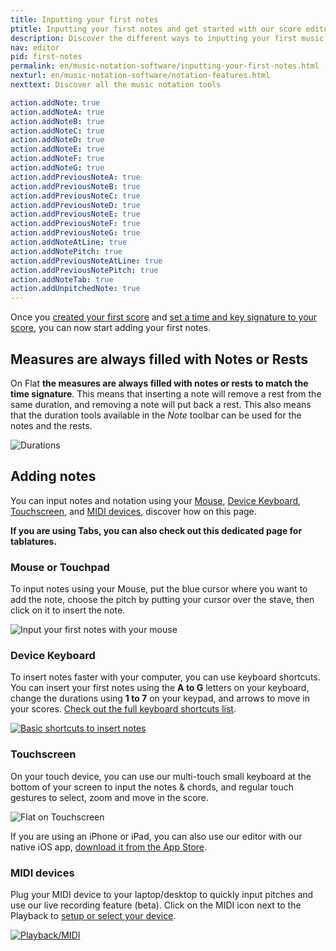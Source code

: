 ```yaml
---
title: Inputting your first notes
ptitle: Inputting your first notes and get started with our score editor
description: Discover the different ways to inputting your first music notes on Flat and write your music notation online
nav: editor
pid: first-notes
permalink: en/music-notation-software/inputting-your-first-notes.html
nexturl: en/music-notation-software/notation-features.html
nexttext: Discover all the music notation tools

action.addNote: true
action.addNoteA: true
action.addNoteB: true
action.addNoteC: true
action.addNoteD: true
action.addNoteE: true
action.addNoteF: true
action.addNoteG: true
action.addPreviousNoteA: true
action.addPreviousNoteB: true
action.addPreviousNoteC: true
action.addPreviousNoteD: true
action.addPreviousNoteE: true
action.addPreviousNoteF: true
action.addPreviousNoteG: true
action.addNoteAtLine: true
action.addNotePitch: true
action.addPreviousNoteAtLine: true
action.addPreviousNotePitch: true
action.addNoteTab: true
action.addUnpitchedNote: true
---
```


Once you [created your first score](/help/en/music-notation-software/create-your-first-music-score.html) and [set a time and key signature to your score](/help/en/music-notation-software/tutorial-key-time-signature.html), you can now start adding your first notes.

## Measures are always filled with Notes or Rests

On Flat **the measures are always filled with notes or rests to match the time signature**. This means that inserting a note will remove a rest from the same duration, and removing a note will put back a rest. This also means that the duration tools available in the *Note* toolbar can be used for the notes and the rests.

![Durations](/help/assets/img/editor/tuto-concept-durations.gif)

## Adding notes

You can input notes and notation using your [Mouse](#mouse-or-touchpad), [Device Keyboard](#device-keyboard), [Touchscreen](#touchscreen), and [MIDI devices](#midi-devices), discover how on this page.

**If you are using Tabs, you can also check out this dedicated page for tablatures.**

### Mouse or Touchpad

To input notes using your Mouse, put the blue cursor where you want to add the note, choose the pitch by putting your cursor over the stave, then click on it to insert the note.

![Input your first notes with your mouse](/help/assets/img/editor/editor-first-notes-mouse.gif?1)

### Device Keyboard

To insert notes faster with your computer, you can use keyboard shortcuts. You can insert your first notes using the **A to G** letters on your keyboard, change the durations using **1 to 7** on your keypad, and arrows to move in your scores. [Check out the full keyboard shortcuts list](/help/en/music-notation-software/keyboard-shortcuts.html).

[![Basic shortcuts to insert notes](/help/assets/img/editor/basic-shortcuts.png)](/help/en/music-notation-software/keyboard-shortcuts.html)

### Touchscreen

On your touch device, you can use our multi-touch small keyboard at the bottom of your screen to input the notes & chords, and regular touch gestures to select, zoom and move in the score.

![Flat on Touchscreen](/help/assets/img/editor/flat-ios-safari.png)

If you are using an iPhone or iPad, you can also use our editor with our native iOS app, [download it from the App Store](https://flat.io/ios).

### MIDI devices

Plug your MIDI device to your laptop/desktop to quickly input pitches and use our live recording feature (beta). Click on the MIDI icon next to the Playback to [setup or select your device](/help/en/music-notation-software/midistart.html).

[![Playback/MIDI](/help/assets/img/editor/playback-midi.png)](/help/en/music-notation-software/midistart.html)